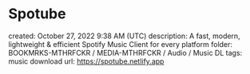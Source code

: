 # Spotube

created: October 27, 2022 9:38 AM (UTC)
description: A fast, modern, lightweight & efficient Spotify Music Client for every platform
folder: BOOKMRKS-MTHRFCKR / MEDIA-MTHRFCKR / Audio / Music DL
tags: music download
url: https://spotube.netlify.app
